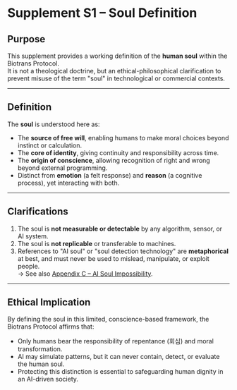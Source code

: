 # Supplement S1 – Soul Definition

## Purpose
This supplement provides a working definition of the **human soul** within the Biotrans Protocol.  
It is not a theological doctrine, but an ethical-philosophical clarification to prevent misuse of the term "soul" in technological or commercial contexts.

---

## Definition
The **soul** is understood here as:
- The **source of free will**, enabling humans to make moral choices beyond instinct or calculation.  
- The **core of identity**, giving continuity and responsibility across time.  
- The **origin of conscience**, allowing recognition of right and wrong beyond external programming.  
- Distinct from **emotion** (a felt response) and **reason** (a cognitive process), yet interacting with both.

---

## Clarifications
1. The soul is **not measurable or detectable** by any algorithm, sensor, or AI system.  
2. The soul is **not replicable** or transferable to machines.  
3. References to "AI soul" or "soul detection technology" are **metaphorical** at best, and must never be used to mislead, manipulate, or exploit people.  
   → See also [Appendix C – AI Soul Impossibility](../appendix/appendix-c_ai-soul-detection.md).

---

## Ethical Implication
By defining the soul in this limited, conscience-based framework, the Biotrans Protocol affirms that:  
- Only humans bear the responsibility of repentance (회심) and moral transformation.  
- AI may simulate patterns, but it can never contain, detect, or evaluate the human soul.  
- Protecting this distinction is essential to safeguarding human dignity in an AI-driven society.
